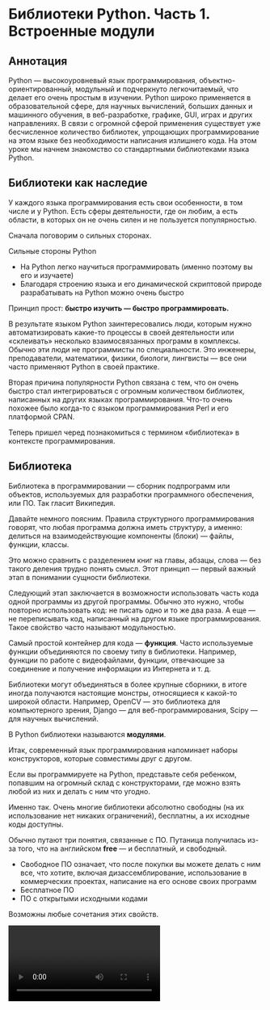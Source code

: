 # Библиотеки Python.  Часть 1. Встроенные модули 

## Аннотация

Python — высокоуровневый язык программирования, объектно-ориентированный, модульный и подчеркнуто легкочитаемый, что делает его очень простым в изучении. Python широко применяется в образовательной сфере, для научных вычислений, больших данных и машинного обучения, в веб-разработке, графике, GUI, играх и других направлениях. В связи с огромной сферой применения существует уже бесчисленное количество библиотек, упрощающих программирование на этом языке без необходимости написания излишнего кода. На этом уроке мы начнем знакомство со стандартными библиотеками языка Python.

## Библиотеки как наследие

У каждого языка программирования есть свои особенности, в том числе и у Python. Есть сферы деятельности, где он любим, а есть области, в которых он не очень силен и не пользуется популярностью.

Сначала поговорим о сильных сторонах.

Сильные стороны Python
- На Python легко научиться программировать (именно поэтому вы его и изучаете)
- Благодаря строению языка и его динамической скриптовой природе разрабатывать на Python можно очень быстро

Принцип прост: **быстро изучить — быстро программировать.**

В результате языком Python заинтересовались люди, которым нужно автоматизировать какие-то процессы в своей деятельности или «склеивать» несколько взаимосвязанных программ в комплексы. Обычно эти люди не программисты по специальности. Это инженеры, преподаватели, математики, физики, биологи, лингвисты — все они часто применяют Python в своей практике.

Вторая причина популярности Python связана с тем, что он очень быстро стал интегрироваться с огромным количеством библиотек, написанных на других языках программирования. Что-то очень похожее было когда-то с языком программирования Perl и его платформой CPAN.

Теперь пришел черед познакомиться с термином «библиотека» в контексте программирования.

## Библиотека

Библиотека в программировании — сборник подпрограмм или объектов, используемых для разработки программного обеспечения, или ПО. Так гласит Википедия.

Давайте немного поясним. Правила структурного программирования говорят, что любая программа должна иметь структуру, а именно: делиться на взаимодействующие компоненты (блоки) — файлы, функции, классы.

Это можно сравнить с разделением книг на главы, абзацы, слова — без такого деления трудно понять смысл. Этот принцип — первый важный этап в понимании сущности библиотеки.

Следующий этап заключается в возможности использовать часть кода одной программы из другой программы. Обычно это нужно, чтобы повторно использовать код: не писать одно и то же два раза. А еще — не переписывать код, написанный на другом языке программирования. Такое свойство часто называют модульностью.

Самый простой контейнер для кода — **функция**. Часто используемые функции объединяются по своему типу в библиотеки. Например, функции по работе с видеофайлами, функции, отвечающие за соединение и получение информации из Интернета и т. д.

Библиотеки могут объединяться в более крупные сборники, в итоге иногда получаются настоящие монстры, относящиеся к какой-то широкой области. Например, OpenCV — это библиотека для компьютерного зрения, Django — для веб-программирования, Scipy — для научных вычислений.

В Python библиотеки называются **модулями**.

Итак, современный язык программирования напоминает наборы конструкторов, которые совместимы друг с другом.

Если вы программируете на Python, представьте себя ребенком, попавшим на огромный склад с конструкторами, где можно взять любой из них и делать с ним что угодно.

Именно так. Очень многие библиотеки абсолютно свободны (на их использование нет никаких ограничений), бесплатны, а их исходные коды доступны.

Обычно путают три понятия, связанные с ПО. Путаница получилась из-за того, что на английском **free** — и бесплатный, и свободный.

- Свободное ПО означает, что после покупки вы можете делать с ним все, что хотите, включая дизассемблирование, использование в коммерческих проектах, написание на его основе своих программ
- Бесплатное ПО
- ПО с открытыми исходными кодами

Возможны любые сочетания этих свойств.

<video src="https://youtu.be/n1F_MfLRlX0"/>

Некоторые библиотеки, например, связанные с математическими вычислениями, очень старые и написаны еще на Fortran. При этом они используются в современных проектах, поскольку созданы профессиональными математиками и инженерами, многократно проверены и оптимизированы.

В этом смысле библиотеки — такое же наследие человечества, как литература, музыка и архитектура.

Интересный факт: с точки зрения закона, программы являются литературными произведениями.

## Репозиторий PyPI

**PyPI** — центральный репозиторий (хранилище) модулей для языка программирования Python. Он как PlayMarket для Android, AppStore для iPhone или CPAN для Perl.
Пройдите по [ссылке](https://pypi.org/). Вы увидите страницу, которая начинается со следующих слов:

*The Python Package Index (PyPI) is a repository of software for the Python programming language.*

*PyPI helps you find and install software developed and shared by the Python community.*

Обратите внимание: количество модулей уже превысило 200 000!

Наверное, можно в шутку говорить, что у Python на все случаи жизни есть нужная библиотека.

Допустим, вы хотите написать программу-бота для «ВКонтакте», чтобы она делала за вас репосты, ставила лайки, переписывалась с друзьями, предлагала подружиться... Так вот для этого тоже есть библиотека!

Как работать с PyPI, мы изучим на следующем уроке, а пока разберемся со встроенными модулями.

## Встроенные модули

Говорят, что Python поставляется уже с батарейками — даже стандартной библиотеки, входящей в комплект, уже достаточно для многих вещей.

![Встроенные модули](../images/python/p_22_01.png)

Стандартной библиотеке посвящен целый раздел документации. Советуем вам хотя бы раз просмотреть его, чтобы примерно знать, какие вообще библиотеки бывают.

Модули в Python устроены по иерархическому принципу, как каталоги в файловой системе. Один модуль может быть вложен в другой, причем вложенность не ограничена (хотя на практике редко бывает больше 4). Чтобы пользоваться функциями, объектами и классами из модуля, весь этот модуль или его часть нужно подключить к программе — **импортировать**.

Возникает вопрос: а почему бы не подключить все библиотеки сразу?
Можно, но это привело бы к нерациональному использованию оперативной памяти и очень долгой загрузке вашей программы.

Поэтому есть правило: **не импортируйте то, чем не пользуетесь.**

За импорт в Python отвечает директива `import`.

Давайте посмотрим на примерах, как это происходит.

```python
from math import pi # Возьмем число пи из библиотеки math
```

Теперь вам доступна переменная `pi`. (В Python это значение приближенно равно 3,141592653589793).

Модуль, переменную, класс или функцию можно при импорте назвать своим именем — для этого служит ключевое слово `as`, например:

```python
from math import pi as число_пи

print(число_пи)
```

```bash
3.141592653589793
```

Более того, поскольку в программе на языке Python в именах допустимы буквенные символы любых алфавитов, можно использовать даже греческие буквы (впрочем, это неудобно, если у вас кириллическо-латинская клавиатура).

```python
from math import pi as π

print(π)
```

```bash
3.141592653589793
```

Если нужно импортировать что-то с большей степенью вложенности, вам поможет символ ".", он выполняет ту же функцию, что и разные виды слешей в путях до файлов.

```python
# мне нужна функция urlopen из request,
# который находится внутри urllib
from urllib.request import urlopen
```

Мы можем импортировать всю библиотеку, но тогда для доступа к ее содержимому нужно снова использовать точку:

```python
import math
print(math.pi)
```

```bash
3.141592653589793
```

Или несколько точек. В любом случае аналогия с файловой структурой почти полная (объекты, функции и классы лежат в файлах, которые группируются в папки, которые тоже могут лежать в папках и т. д.).

```python
import urllib

urllib.request.urlopen(...)
```

Значения после директивы import можно писать через запятую:

```python
from math import sin, cos, tan
```

Значок `*` означает, что из библиотеки нужно импортировать все, что доступно.

```python
from math import *
```

Впрочем, так делать не рекомендуется, поскольку при таком подходе засоряется пространство имен.

Вспомните о двух полезных функций: `dir` (возвращает список со всем содержимым объекта, модуля и т. д.) и `help` (показывает справку об использовании данного объекта).

```python
import math

dir(math)
```

```bash
['__doc__', '__loader__', '__name__', '__package__', '__spec__',
 'acos', 'acosh','asin', 'asinh', 'atan', 'atan2', 'atanh', 'ceil',
 'copysign', 'cos', 'cosh','degrees', 'e', 'erf', 'erfc', 'exp',
 'expm1', 'fabs', 'factorial', 'floor','fmod', 'frexp', 'fsum',
 'gamma', 'hypot', 'isfinite', 'isinf', 'isnan', 'ldexp','lgamma',
 'log', 'log10', 'log1p', 'log2', 'modf', 'pi', 'pow', 'radians',
 'sin','sinh', 'sqrt', 'tan', 'tanh', 'trunc']
```

```bash
>>> help(math.sin)

Help on built-in function sin in module math:
 
sin(...)
    sin(x)
  
    Return the sine of x (measured in radians).
```

```python
>>> help(math.radians)

Help on built-in function radians in module math:
 
radians(...)
    radians(x)
  
    Convert angle x from degrees to radians.
```

```bash
>>> sin(radians(30))

0.49999999999999994
```

Обратите внимание: часть имен начинается с символа "`_`". Это служебные имена, мы их пока рассматривать не будем, да и программисты ими пользуются редко.

## «Пасхальные яйца» в Python

```python
>>> import this

The Zen of Python, by Tim Peters
 
Beautiful is better than ugly.
Explicit is better than implicit.
Simple is better than complex.
Complex is better than complicated.
Flat is better than nested.
Sparse is better than dense.
...
```

А импорт модуля с антигравитацией откроет в браузере комикс о том, что в Python действительно есть модули на все случаи жизни.

```python
>>> import antigravity
```
![Antigravity](../images/python/p_22_02.png)

## Модуль math

Давайте вернемся к встроенному модулю math и посмотрим внимательнее на то, какие возможности он нам предоставляет.

Мы писали программу для вычисления факториала числа, оказывается, такая функция уже есть:

```python
import math

print(math.factorial(5))
```
```bash
120
```

Довольно часто применяется и функция gcd для нахождения наибольшего общего делителя:

```python
import math

print(math.gcd(500, 600))
```

```bash
100
```

Кроме того, есть функции для возведения в степень pow, которое принимает число, которое надо возвести в степень первым аргументом, а вторым аргументом — показатель степени, в которую надо возвести первый аргумент. А для извлечения квадратного корня числа есть функция `math.sqrt`.

В Python есть встроенная функция `pow` или `**`, которая также возводит в степень, но есть ряд отличий. Например, math.pow всегда возвращает результат типа `float`.

```python
import math  # Возведение в степень

print(math.pow(10, 10))  # Извлечение квадратного корня
print(math.sqrt(16))
```

```bash
10000000000.0
4.0
```

В модуль math встроены тригонометрические функции вычисления синуса, косинуса, тангенса и т. д.:

```python
import math

print(math.sin(math.radians(90)))
print(math.cos(math.radians(0)))
print(math.tan(math.radians(45)))
```

```bash
1.0
1.0
0.9999999999999999
```

Обратите внимание: они принимают на вход значение угла в **радианах**, поэтому данные в градусах надо перевести в радианы с помощью функции модуля `math`, которая называется radians. Существует и зеркальная функция degrees для перевода радиан в градусы.

```python
import math

print(math.degrees(math.pi))
```

```bash
180.0
```

Кроме того, math содержит ряд дополнительных интересных функций, например, знает теорему Пифагора. Функция `hypot(a, b)` возвращает длину гипотенузы по двум катетам прямоугольного треугольника. Полный перечень функций и их описания можно посмотреть в документации.

## Модуль random

Этот модуль предназначен для работы с псевдослучайными последовательностями. Такие последовательности важны в математическом моделировании, в криптографии и в различных играх.

Давайте посмотрим структуру модуля.

```python
import random

print(dir(random))
```

```bash
['BPF', 'LOG4', 'NV_MAGICCONST', 'RECIP_BPF', 'Random',
 'SG_MAGICCONST', 'SystemRandom', 'TWOPI', '_BuiltinMethodType',
 '_MethodType', '_Sequence', '_Set','__all__', '__builtins__',
 '__cached__', '__doc__', '__file__', '__loader__','__name__',
 '__package__', '__spec__', '_acos', '_ceil', '_cos', '_e', '_exp',
 '_inst', '_log', '_pi', '_random', '_sha512', '_sin', '_sqrt', 
 '_test','_test_generator', '_urandom', '_warn', 'betavariate',
 'choice', 'expovariate','gammavariate', 'gauss', 'getrandbits',
 'getstate', 'lognormvariate','normalvariate', 'paretovariate',
 'randint', 'random', 'randrange', 'sample','seed', 'setstate',
 'shuffle', 'triangular', 'uniform', 'vonmisesvariate',
 'weibullvariate']
```

Как видим, довольно много функций. Давайте рассмотрим некоторые из них.
Для получения одного псевдослучайного целого числа можно воспользоваться одной из двух функций: `randrange` или `randint`. Функция `randrange` возвращает случайное число из диапазона. Как и в обычном range, мы можем указать начало, конец и шаг диапазона. Функция `randint` работает похожим образом, но у нее границы диапазона — обязательные параметры, нельзя указать шаг, и верхняя граница включена в диапазон генерации.

```python
from random import randrange, randint

# возвращаем случайное целое из диапазона
print(randrange(100))
print(randrange(40, 100, 5))
print(randint(10, 20))
```

### Функция choice

Одна из самых популярных — функция `choice`. С ее помощью можно выбрать один вариант из нескольких альтернатив, заданных в списке, кортеже, строке или любом другом индексируемом типе. `choice` нельзя применять для неупорядоченных коллекций — например, множеств и словарей.

C некоторыми оговорками `choice` можно использовать для словаря, но только в том случае, если ключи в нем такие же, как в списке: начинаются с нуля, целые числа, нет пропусков. Что в целом делает такой словарь несколько бесполезным.

```bash
Например, вот так можно моделировать подкидывание монетки:
>>> from random import choice
>>> choice((1, 2))
2
>>> choice(["орел", "решка"])
'орел'
>>> choice("ab")
'a'
```

А так — сымитировать несколько бросков игральных кубиков:

```python
from random import choice

dashes = [1, 2, 3, 4, 5, 6]
for i in range(1, 10):
    print(choice(dashes), choice(dashes))
```

```bash
2 5
6 5
6 1
1 2
5 6
6 1
4 2
4 2
2 3
```

Если задать символы на сторонах кубика с использованием кодировки **Unicodе**, все будет еще реалистичнее.

```python
from random import choice

dashes = ['\u2680', '\u2681', '\u2682', '\u2683', '\u2684', '\u2685']
for i in range(1, 10):
    print(choice(dashes), choice(dashes))
```

```bash
⚄ ⚄
⚀ ⚂
⚄ ⚃
⚄ ⚂
⚃ ⚁
⚀ ⚂
⚀ ⚄
⚃ ⚁
⚄ ⚂
```

Если попробовать вызвать `choice` с пустой коллекцией, ваша программа упадет с ошибкой. Поэтому перед использованием этой функции будет нелишним проверять наличие в коллекции хотя бы одного элемента.

```python
from random import choice

my_str = "Hello, world"
if my_str:
    print(choice(my_str), choice(my_str))
```

Если нам нужно вернуть не один, а несколько элементов, на помощь придут функции `choiсes` и `sample`. `choices` возвращает заданное именованным параметром `k` количество элементов с возможными повторами (коллекция должна быть непустой), `sample` — без повторов, но выборка должна быть меньше или равна длине коллекции, иначе тоже будет ошибка.

### Функция sample

```python
from random import choices, sample

my_list = ['Yes', 'No', 'May be']
# выбираем k элементов коллекции с повторениями
print(choices(my_list, k=5))
# выбираем k элементов без повторений
print(sample(range(10), 6))
```

```bash
['No', 'Yes', 'Yes', 'Yes', 'No']
[8, 9, 1, 6, 7, 5]
```

### Функция shuffle

Функция `shuffle` перемешивает список, при этом меняется сам список, который передается как аргумент функции.

```python
from random import shuffle

a = list(range(100))
shuffle(a) # меняет сам список
print(a[:10])
```
```bash
[12, 97, 67, 13, 68, 58, 87, 92, 32, 40]
```

### Функция random {id="random-func"}

А функция `random` возвращает случайное вещественное число от 0 до 1 (не включительно):

```python
from random import random as rnd

print(rnd(), rnd(), rnd()) # вещественное число [0, 1)
```

```bash
0.7807663953103449 0.1503300563891775 0.6068329639725171
```

## Модуль datetime

Модуль `datetime` предназначен для работы с датами и временем и предоставляет, кроме функций, несколько новых типов данных. Библиотека чаще всего применяется для того, чтобы узнать текущую дату или время:

```python
import datetime as dt

print(dt.datetime.now())
print(dt.datetime.now().time())
print(dt.datetime.now().date())
```

```bash
2019-09-04 18:34:42.071614
18:34:42.071614
2019-09-04
```

Но ее можно использовать и для более интересных вещей, она предоставляет несколько интересных типов данных: `time`, `date`, `datetime` — для хранения времени, даты и совместно даты и времени.

![Модуль datetime](../images/python/p_22_03.png)

`date` — тип для хранения даты. При создании новой даты нужно указать год, месяц и день. С помощью функции `today()` можно узнать текущую дату на компьютере, а с помощью функции `weekday()` — день недели (нумерация с 0).

```python
import datetime as dt

# тип данных 'дата' (год + месяц + день)
my_date = dt.date(2019, 11, 5)
print(my_date)
print(dt.date.today())
print(dt.date.today().weekday())
```

```bash
2019-11-05
2019-09-04
2
```

`time` — тип для хранения времени. При создании объекта данного типа надо указать час, минуту, секунду.

```python
import datetime as dt

# тип данных 'время' (час + минута + секунда + милисекунда)
my_time = dt.time(23, 15, 29)
print(my_time)
```

`datetime` — тип для объединения даты и времени. Можно объединить `date` и `time` в один `datetime` с помощью функции `combine(date, time)`. Обратиться к отдельным частям объекта `datetime` можно через точку и название части: например, year (аналогично можно поступить для `date` или `time`). С помощью функции `now()` можно узнать текущее дату и время.

```python
import datetime as dt

# тип данных дата + время
my_datetime = dt.datetime(2020, 12, 15, 13, 25, 9)
print(my_datetime)
# можно объединить дату и время
my_date = dt.date(2019, 11, 5)
my_time = dt.time(23, 15, 29)
my_datetime = dt.datetime.combine(my_date, my_time)
print(my_datetime)
print(my_datetime.year)
# и получить текущую дату и время
print(dt.datetime.now())
```

```bash
2020-12-15 13:25:09
2019-11-05 23:15:29
2019
2019-06-19 16:32:07.208456
```

Тип `timedelta` необходим для создания объектов, содержащих некоторый временной интервал. При создании таких объектов можно указать, сколько дней, часов, минут, секунд, недель содержит временной интервал. Как и с другими типами модуля `datetime`, с частями временного интервала можно обращаться аналогично. С помощью функции `total_seconds() `можно узнать длину интервала в секундах.

```python
import datetime as dt

# тип данных временной интервал
delta_time1 = dt.timedelta(seconds=10, weeks=2)
print(delta_time1)
print(delta_time1.days)
print(delta_time1.total_seconds())
```

```bash
14 days, 0:00:10
14
1209610.0
```

Интервал, в отличие от предыдущих типов, может быть отрицательным.

```python
import datetime as dt

# интервал может быть отрицательным
delta_time2 = dt.timedelta(seconds=-10, weeks=-2)
print(delta_time2)
```

```bash
-15 days, 23:59:50
```

Для интервалов, дат, времени и типа `datetime` поддерживаются математические и логические операции. Мы можем сложить два интервала времени, вычесть один из другого, увеличить интервал в n раз, уменьшить интервал в `n` раз, а с помощью деления узнать, сколько раз один интервал помещается в другой.

```python
import datetime as dt

# поддерживаются математические и логические операции
# для интервалов времени
delta_time1 = dt.timedelta(days=4, hours=4)
delta_time2 = dt.timedelta(days=1, hours=1)
print(delta_time1 - delta_time2)
print(delta_time1 + delta_time2)
print(delta_time1 * 10)
print(delta_time1 / 10)
print(delta_time1 / delta_time2)
```

```bash
3 days, 3:00:00
5 days, 5:00:00
41 days, 16:00:00
10:00:00
4.0
```

К датам мы можем прибавлять временной интервал или удалять интервал для получения новой даты, которая раньше/позже на этот интервал. При вычитании одной даты из другой мы получим интервал времени между датами. С помощью логических функций мы можем узнать, какая дата позже (т. е. больше) или раньше (т. е. меньше).

```python
import datetime as dt

# поддерживаются математические и логические операции для дат
date1 = dt.date(2019, 11, 5)
date2 = dt.date(2018, 10, 1)
delta_time1 = dt.timedelta(days=4, hours=4)
print(date1 + delta_time1)
print(date1 - delta_time1)
print(date1 - date2)
print(date2 > date1)
```

```bash
2019-11-09
2019-11-01
400 days, 0:00:00
False
```

Аналогичные действия работают и для `datetime`.


```python
import datetime as dt

# поддерживаются математические и логические операции для типа
# datetime

datetime1 = dt.datetime(2020, 12, 15, 13, 25, 9)
datetime2 = dt.datetime(2019, 12, 15, 13, 25, 9)
delta_time1 = dt.timedelta(days=4, hours=4)
print(datetime1 + delta_time1)
print(datetime1 - delta_time1)
print(datetime1 - datetime2)
print(datetime2 < datetime1)
```

```bash
2020-12-19 17:25:09
2020-12-11 09:25:09
366 days, 0:00:00
True
```

Кроме того, для времени, даты и типа `datetime` поддерживается форматированный вывод, который позволяет представлять информацию в удобном для нас виде.

```python
import datetime as dt

# поддерживается форматированный вывод
my_format = "%B"
print(dt.datetime.now().strftime("%A %d %B %y %H:%M:S"))
print(dt.date.today().strftime(my_format))
```

```bash
Wednesday 04 September 19 18:50:S
September
```

| Команда | Значение                                                              | Пример                                                                      |
|---------|-----------------------------------------------------------------------|-----------------------------------------------------------------------------|
| %a      | Аббревиатура дня недели                                               | Sun, Mon, …, Sat (en_US);So, Mo, …, Sa (de_DE)                              |
| %A      | Полное название дня недели                                            | Sunday, Monday, …, Saturday (en_US);Sonntag, Montag, …, Samstag (de_DE)     |
| %w      | День недели как десятичное число, где 0 — воскресенье, а 6 — суббота  | 0, 1, …, 6                                                                  |
| %d      | День месяца в формате из двух цифр                                    | 01, 02, …, 31                                                               |
| %b      | Аббревиатура месяца                                                   | Jan, Feb, …, Dec (en_US);Jan, Feb, …, Dez (de_DE)                           |
| %B      | Полное название месяца                                                | January, February, …, December (en_US);Januar, Februar, …, Dezember (de_DE) |
| %m      | Номер месяца в формате из двух цифр                                   | 01, 02, …, 12                                                               |
| %y      | Последние 2 цифры года (год без века)                                 | 00, 01, …, 99                                                               |
| %Y      | Год полностью                                                         | 0001, 0002, …, 2013, 2014, …, 9998, 9999                                    |
| %H      | Час в 24-часовом формате из двух цифр                                 | 00, 01, …, 23                                                               |
| %I      | Час в 12-часовом формате из двух цифр                                 | 01, 02, …, 12                                                               |
| %p      | AM или PM                                                             | AM, PM (en_US);am, pm (de_DE)                                               |
| %M      | Минута в формате из двух цифр                                         | 00, 01, …, 59                                                               |
| %S      | Секунда в формате их двух цифр                                        | 00, 01, …, 59                                                               |
| %f      | Микросекунды в формате из 6 цифр                                      | 000000, 000001, …, 999999                                                   |
| %j      | День в году в формате из 3 цифр                                       | 001, 002, …, 366                                                            |
| %U      | Неделя в году                                                         | 00, 01, …, 53                                                               |
| %c      | Принятое, согласно локальным настройкам, представление даты и времени | Tue Aug 16 21:30:00 1988 (en_US);Di 16 Aug 21:30:00 1988 (de_DE)            |
| %x      | Принятое, согласно локальным настройкам, представление даты           | 08/16/88 (None);08/16/1988 (en_US);16.08.1988 (de_DE)                       |
| %X      | Принятое, согласно локальным настройкам, представление времени        | 21:30:00 (en_US);21:30:00 (de_DE)                                           |
| %%      | Знак '%'                                                              | %                                                                           |

Более подробно можно посмотреть в [документации](https://docs.python.org/3.7/library/datetime.html).

## Модуль pprint

Модуль `pprint` содержит функцию `pprint`, которую удобно использовать при выводе сложных типов данных. `pprint` старается вывести в консоль объекты в наиболее читабельном для человека виде. Ее особенно удобно использовать для вывода матриц.

```python
from random import sample
from pprint import pprint

a = [sample(range(20), 6) for _ in range(10)]
print(a)
print()
pprint(a)
```

```bash
[[0, 12, 14, 7, 15, 10], [8, 18, 15, 5, 13, 14],
 [15, 4, 14, 18, 17, 7], [11, 16, 19, 17, 14, 2],
 [6, 13, 8, 17, 9, 14], [15, 10, 4, 5, 17, 9],
 [16, 9, 14, 15, 13, 7], [12, 14, 9, 4, 7, 11],
 [13, 18, 12, 3, 17, 15], [5, 18, 16, 17, 9, 6]]

[[0, 12, 14, 7, 15, 10],
 [8, 18, 15, 5, 13, 14],
 [15, 4, 14, 18, 17, 7],
 [11, 16, 19, 17, 14, 2],
 [6, 13, 8, 17, 9, 14],
 [15, 10, 4, 5, 17, 9],
 [16, 9, 14, 15, 13, 7],
 [12, 14, 9, 4, 7, 11],
 [13, 18, 12, 3, 17, 15],
 [5, 18, 16, 17, 9, 6]]
```

`pprint` работает и для словарей.

```python
from pprint import pprint

b = {x: x ** 2 for x in range(20)}
print(b)
print()
pprint(b)
```

```bash
{0: 0, 1: 1, 2: 4, 3: 9, 4: 16, 5: 25, 6: 36, 7: 49, 8: 64, 9: 81,
10: 100, 11: 121, 12: 144, 13: 169, 14: 196, 15: 225, 16: 256,
17: 289, 18: 324, 19: 361}

{0: 0,
 1: 1,
 2: 4,
 3: 9,
 4: 16,
 5: 25,
 6: 36,
 7: 49,
 ...
 19: 361}

```

Мы рассмотрели только несколько встроенных библиотек — их намного больше. И у рассмотренных мы разобрали далеко не все функции. Пользуйтесь функциями `dir` и `help` и читайте документацию, в ней приведены примеры и объяснены нюансы.
